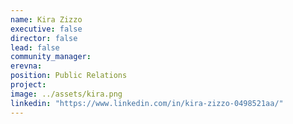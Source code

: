 ```yaml
---
name: Kira Zizzo
executive: false
director: false
lead: false
community_manager:  
erevna:   
position: Public Relations
project:
image: ../assets/kira.png
linkedin: "https://www.linkedin.com/in/kira-zizzo-0498521aa/"
---
```

